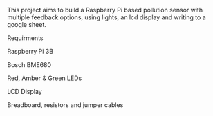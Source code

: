 This project aims to build a Raspberry Pi based pollution sensor with multiple feedback options, using lights, an lcd display and writing to a google sheet.

Requirments 

Raspberry Pi 3B 

Bosch BME680

Red, Amber & Green LEDs

LCD Display

Breadboard, resistors and jumper cables
